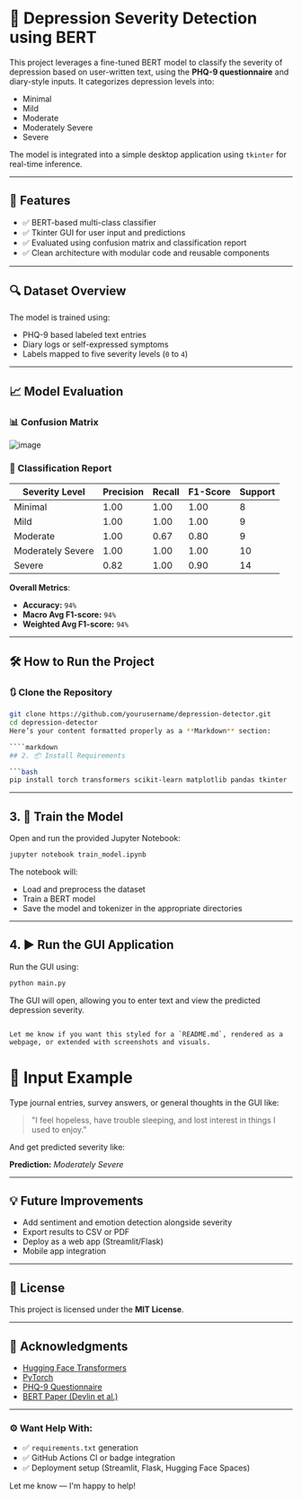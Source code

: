 # 🧠 Depression Severity Detection using BERT

This project leverages a fine-tuned BERT model to classify the severity of depression based on user-written text, using the **PHQ-9 questionnaire** and diary-style inputs. It categorizes depression levels into:

- Minimal
- Mild
- Moderate
- Moderately Severe
- Severe

The model is integrated into a simple desktop application using `tkinter` for real-time inference.

---

## 🚀 Features

- ✅ BERT-based multi-class classifier
- ✅ Tkinter GUI for user input and predictions
- ✅ Evaluated using confusion matrix and classification report
- ✅ Clean architecture with modular code and reusable components

---

## 🔍 Dataset Overview

The model is trained using:
- PHQ-9 based labeled text entries
- Diary logs or self-expressed symptoms
- Labels mapped to five severity levels (`0` to `4`)

---

## 📈 Model Evaluation

### 📊 Confusion Matrix

![image](https://github.com/user-attachments/assets/3b995dd1-8cd5-4709-a4ac-81c3f4eb6964)


### 🧾 Classification Report

| **Severity Level**    | **Precision** | **Recall** | **F1-Score** | **Support** |
|-----------------------|---------------|------------|--------------|-------------|
| Minimal               | 1.00          | 1.00       | 1.00         | 8           |
| Mild                  | 1.00          | 1.00       | 1.00         | 9           |
| Moderate              | 1.00          | 0.67       | 0.80         | 9           |
| Moderately Severe     | 1.00          | 1.00       | 1.00         | 10          |
| Severe                | 0.82          | 1.00       | 0.90         | 14          |

**Overall Metrics**:
- **Accuracy:** `94%`
- **Macro Avg F1-score:** `94%`
- **Weighted Avg F1-score:** `94%`

---

## 🛠️ How to Run the Project

### 🔃 Clone the Repository

```bash
git clone https://github.com/yourusername/depression-detector.git
cd depression-detector
Here’s your content formatted properly as a **Markdown** section:

````markdown
## 2. 📦 Install Requirements

```bash
pip install torch transformers scikit-learn matplotlib pandas tkinter
````
---

## 3. 📓 Train the Model

Open and run the provided Jupyter Notebook:

```bash
jupyter notebook train_model.ipynb
```

The notebook will:

* Load and preprocess the dataset
* Train a BERT model
* Save the model and tokenizer in the appropriate directories

---

## 4. ▶️ Run the GUI Application

Run the GUI using:

```bash
python main.py
```

The GUI will open, allowing you to enter text and view the predicted depression severity.

```

Let me know if you want this styled for a `README.md`, rendered as a webpage, or extended with screenshots and visuals.
```
# 🧠 Input Example

Type journal entries, survey answers, or general thoughts in the GUI like:

> "I feel hopeless, have trouble sleeping, and lost interest in things I used to enjoy."

And get predicted severity like:

**Prediction:** _Moderately Severe_

---

## 💡 Future Improvements

- Add sentiment and emotion detection alongside severity  
- Export results to CSV or PDF  
- Deploy as a web app (Streamlit/Flask)  
- Mobile app integration  

---

## 📜 License

This project is licensed under the **MIT License**.

---

## 🙏 Acknowledgments

- [Hugging Face Transformers](https://huggingface.co/transformers/)
- [PyTorch](https://pytorch.org/)
- [PHQ-9 Questionnaire](https://www.ncbi.nlm.nih.gov/pmc/articles/PMC1495268/)
- [BERT Paper (Devlin et al.)](https://arxiv.org/abs/1810.04805)

---

### ⚙️ Want Help With:

- ✅ `requirements.txt` generation  
- ✅ GitHub Actions CI or badge integration  
- ✅ Deployment setup (Streamlit, Flask, Hugging Face Spaces)

Let me know — I'm happy to help!


